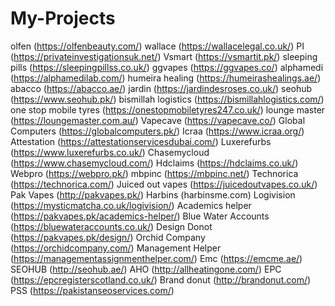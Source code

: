 # My-Projects
olfen (https://olfenbeauty.com/)  wallace (https://wallacelegal.co.uk/)  PI (https://privateinvestigationsuk.net/)  Vsmart (https://vsmartit.pk/)  sleeping pills (https://sleepingpillss.co.uk/)  ggvapes (https://ggvapes.co/)  alphamedi (https://alphamedilab.com/)  humeira healing (https://humeirashealings.ae/)  abacco (https://abacco.ae/)  jardin (https://jardindesroses.co.uk/)  seohub (https://www.seohub.pk/)  bismillah logistics (https://bismillahlogistics.com/)  one stop mobile tyres (https://onestopmobiletyres247.co.uk/)  lounge master (https://loungemaster.com.au/)  Vapecave (https://vapecave.co/)  Global Computers (https://globalcomputers.pk/)  Icraa (https://www.icraa.org/)  Attestation (https://attestationservicesdubai.com/)  Luxerefurbs (https://www.luxerefurbs.co.uk/)  Chasemycloud (https://www.chasemycloud.com/)  Hdclaims (https://hdclaims.co.uk/)  Webpro (https://webpro.pk/)  mbpinc (https://mbpinc.net/)  Technorica (https://technorica.com/)  Juiced out vapes (https://juicedoutvapes.co.uk/) Pak Vapes (http://pakvapes.pk/) Harbins (harbinsme.com) Logivision (https://mysticmatcha.co.uk/logivision/) Academics helper (https://pakvapes.pk/academics-helper/) Blue Water Accounts (https://bluewateraccounts.co.uk/) Design Donot (https://pakvapes.pk/design/) Orchid Company (https://orchidcompany.com/) Management Helper (https://managementassignmenthelper.com/) Emc (https://emcme.ae/) SEOHUB (http://seohub.ae/) AHO (http://allheatingone.com/) EPC (https://epcregisterscotland.co.uk/)
Brand donut (http://brandonut.com/) PSS (https://pakistanseoservices.com/) 
